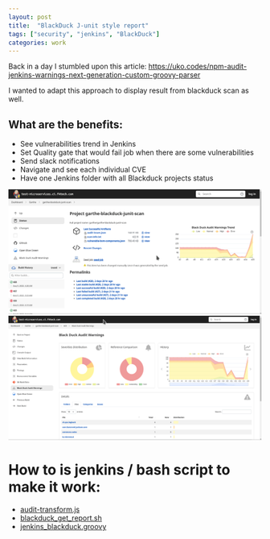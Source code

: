 ```yaml
---
layout: post
title:  "BlackDuck J-unit style report"
tags: ["security", "jenkins", "BlackDuck"]
categories: work
---
```


Back in a day I stumbled upon this article: https://uko.codes/npm-audit-jenkins-warnings-next-generation-custom-groovy-parser

I wanted to adapt this approach to display result from blackduck scan as well.


## What are the benefits:
* See vulnerabilities trend in Jenkins
* Set Quality gate that would fail job when there are some vulnerabilities
* Send slack notifications
* Navigate and see each individual CVE
* Have one Jenkins folder with all Blackduck projects status

![](/assets/2022-11-04/bd_overview.gif)
![](/assets/2022-11-04/bd_detailed.gif)

# How to is jenkins / bash script to make it work:

* [audit-transform.js](/assets/2022-11-04/audit-transform.js)
* [blackduck_get_report.sh](/assets/2022-11-04/blackduck_get_report.sh)
* [jenkins_blackduck.groovy](/assets/2022-11-04/jenkins_blackduck.groovy)

